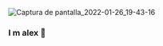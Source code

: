 ![Captura de pantalla_2022-01-26_19-43-16](https://user-images.githubusercontent.com/92725625/158907599-088e7428-d14f-4328-989c-b1c542bf3069.png)
### I m alex 👋

<!--
**AlexPB05/AlexPB05** is a ✨ _Root_ ✨ Learning is always a source of curiosity to the free world
Print ("
- 📕ignorance is knowledge
 - 💻 Kali 
- 🇻🇪 VE

-->
